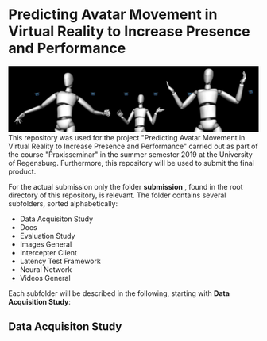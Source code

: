 # Predicting Avatar Movement in Virtual Reality to Increase Presence and Performance
![Starting Scene](https://github.com/Cele3x/practical-seminar/blob/master/submission/Images%20General/teaser.PNG)
This repository was used for the project "Predicting Avatar Movement in Virtual Reality to Increase Presence and Performance" carried out as part of the course "Praxisseminar" in the summer semester 2019 at the University of Regensburg. 
Furthermore, this repository will be used to submit the final product. 

For the actual submission only the folder __submission__ , found in the root directory of this repository, is relevant. The folder contains several subfolders, sorted alphabetically: 
- Data Acquisiton Study
- Docs
- Evaluation Study
- Images General
- Intercepter Client
- Latency Test Framework
- Neural Network
- Videos General 

Each subfolder will be described in the following, starting with __Data Acquisition Study__: 
## Data Acquisiton Study
